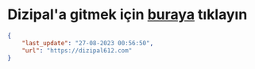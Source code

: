 # Dizipal'a gitmek için [buraya](https://dizipal612.com) tıklayın
    
```json
{
    "last_update": "27-08-2023 00:56:50",
    "url": "https://dizipal612.com"
}
```